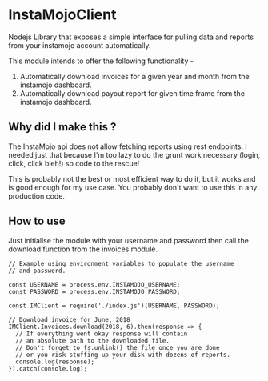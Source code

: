 # InstaMojoClient
Nodejs Library that exposes a simple interface for pulling data and reports from your instamojo account automatically.

This module intends to offer the following functionality - 
1. Automatically download invoices for a given year and month from the instamojo dashboard.
2. Automatically download payout report for given time frame from the instamojo dashboard.

## Why did I make this ?
The InstaMojo api does not allow fetching reports using rest endpoints. 
I needed just that because I'm too lazy to do the grunt work necessary
(login, click, click bleh!) so code to the rescue!

This is probably not the best or most efficient way to do it,
but it works and is good enough for my use case. You probably don't 
want to use this in any production code.

## How to use
Just initialise the module with your username and password then call
the download function from the invoices module.

~~~~~
// Example using environment variables to populate the username
// and password.

const USERNAME = process.env.INSTAMOJO_USERNAME;
const PASSWORD = process.env.INSTAMOJO_PASSWORD;

const IMClient = require('./index.js')(USERNAME, PASSWORD);

// Download invoice for June, 2018 
IMClient.Invoices.download(2018, 6).then(response => {
  // If everything went okay response will contain
  // an absolute path to the downloaded file.
  // Don't forget to fs.unlink() the file once you are done
  // or you risk stuffing up your disk with dozens of reports.
  console.log(response);
}).catch(console.log);
~~~~~
